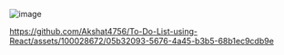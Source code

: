 ![image](https://github.com/Akshat4756/To-Do-List-using-React/assets/100028672/fa314c07-b005-4e82-8eb9-96db8464e35b)


https://github.com/Akshat4756/To-Do-List-using-React/assets/100028672/05b32093-5676-4a45-b3b5-68b1ec9cdb9e

